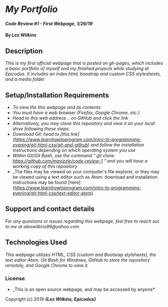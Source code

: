 # _My Portfolio_

#### _Code Review #1 - First Webpage, 1/26/19_

#### By _**Lex Wilkins**_

## Description

_This is my first official webpage that is posted on gh-pages, which includes a basic portfolio of myself and my finished projects while studying at Epicodus. It includes an index.html, boostrap and custom CSS stylesheets, and a media folder_

## Setup/Installation Requirements

* _To view the this webpage and its contents:_
* _You must have a web browser (Firefox, Google Chrome, etc.)_
* _Head to this web address .. on GitHub and click the link_
* _Alternatively, you may clone this repository and view it on your local drive following these steps:_
* _Download Git: head to [this link] (https://www.learnhowtoprogram.com/intro-to-programming-evening/git-html-css/git-and-github) and follow the installation instructions depending on which operating system you use_
* _Within Git/Git Bash, use the command " git clone https://github.com/mavizzle/code-review-1 " and you will have a working copy of this repository_
* _The files may be viewed on your computer's file explorer, or they may be viewed using a text editor such as Atom: download and installation instructions may be found [here] (https://www.learnhowtoprogram.com/intro-to-programming-evening/git-html-css/text-editor-atom).

## Support and contact details

_For any questions or issues regarding this webpage, feel free to reach out to me at alexwilkins99@yahoo.com_

## Technologies Used

_This webpage utilizes HTML, CSS (custom and Bootsrap stylsheets), the text editor Atom, Git Bash for Windows, GitHub to store the repository remotely, and Google Chrome to view it._

### License

* _This is an open source webpage, and may be accessed by anyone*

Copyright (c) 2019 **_{Lex Wilkins, Epicodus}_**
